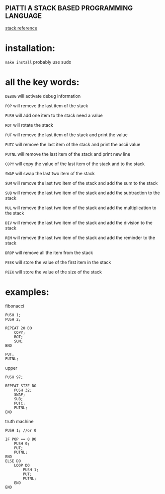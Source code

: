 ## PIATTI A STACK BASED PROGRAMMING LANGUAGE

[stack reference](https://en.wikipedia.org/wiki/Stack_(abstract_data_type))

# installation:

`make install` probably use sudo

# all the key words:

`DEBUG` will activate debug information

`POP` will remove the last item of the stack

`PUSH` will add one item to the stack need a value

`ROT` will rotate the stack

`PUT` will remove the last item of the stack and print the value

`PUTC` will remove the last item of the stack and print the ascii value

`PUTNL` will remove the last item of the stack and print new line

`COPY` will copy the value of the last item of the stack and to the stack

`SWAP` will swap the last two item of the stack

`SUM` will remove the last two item of the stack and add the sum to the stack

`SUB` will remove the last two item of the stack and add the subtraction to the stack

`MUL` will remove the last two item of the stack and add the multiplication to the stack

`DIV` will remove the last two item of the stack and add the division to the stack

`REM` will remove the last two item of the stack and add the reminder to the stack

`DROP` will remove all the item from the stack

`PEEK` will store the value of the first item in the stack

`PEEK` will store the value of the size of the stack

# examples:

fibonacci

```
PUSH 1;
PUSH 2;

REPEAT 20 DO
    COPY;
    ROT;
    SUM;
END

PUT;
PUTNL;
```

upper

```
PUSH 97;

REPEAT SIZE DO
    PUSH 32;
    SWAP;
    SUB;
    PUTC;
    PUTNL;
END
```

truth machine

```
PUSH 1; //or 0

IF POP == 0 DO
    PUSH 0;
    PUT;
    PUTNL;
END
ELSE DO
    LOOP DO
        PUSH 1;
        PUT;
        PUTNL;
    END
END
```